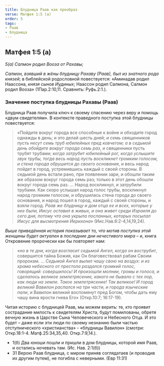 ```yaml
---
title: Блудница Раав как прообраз
verse: Матфея 1:5 (а)
order: 5
tags: 
- Раав
- блудница
---
```


## Матфея 1:5 (а)

*5(а) Салмон родил Вооза от Рахавы;*

*Салмон, взявший в жёны блудницу Рахаву (Раав), был из знатного рода князей*;  в библейской родословной повествуется: «Аминадав родил Наассона, *князя сынов Иудиных*;  Наассон родил Салмона, Салмон родил Вооза» (1Пар.2:10,11. Сравнить: Руфь.2:1.). 

### Значение поступка блудницы Рахавы (Раав)

Блудница Раав получила ключ к своему спасению через веру и помощь «двум свидетелям».  В контексте праведного поступка этой блудницы повествуется: 

>«Пойдите вокруг города все способные к войне и обходите город однажды в день; и это делай шесть дней;  *и семь священников пусть несут семь труб юбилейных пред ковчегом; а в седьмой день обойдите вокруг города семь раз*, и священники пусть трубят трубами;  *когда затрубит юбилейный рог, когда услышите звук трубы, тогда весь народ пусть воскликнет громким голосом, и стена города обрушится до своего основания*, и весь народ пойдет в город, устремившись каждый с своей стороны. 
>В седьмой день встали рано, при появлении зари, и обошли таким же образом вокруг города семь раз; только в этот день обошли вокруг города семь раз.  … Народ воскликнул, и затрубили трубами. Как скоро услышал народ голос трубы, воскликнул народ громким голосом, и обрушилась стена города до своего основания, и народ пошел в город, каждый с своей стороны, и взяли город. 
>*Раав же блудницу и дом отца ее и всех, которые у нее были, Иисус оставил в живых, и она живет среди Израиля до сего дня, потому что она укрыла посланных, которых посылал Иисус для высмотрения Иерихона*» (Иис.Нав.6:2-4,14,19,24). 

*Выше приведённая история показывает то, что мотив поступка этой женщины будет актуален в последние дни нечестивого мира* – и, книга Откровение пророчески как бы повторяет нам: 

>«*но в те дни, когда возгласит седьмой Ангел, когда он вострубит*, совершится тайна Божия, как Он благовествовал рабам Своим пророкам. …  *Седьмой Ангел вылил чашу свою на воздух: и из храма небесного от престола раздался громкий голос, говорящий: совершилось!  И произошли молнии, громы и голоса, и сделалось великое землетрясение, какого не бывало с тех пор, как люди на земле. Такое землетрясение! Так великое!  И город великий Вавилон  распался на три части, и города языческие пали*, и Вавилон великий воспомянут пред Богом, чтобы дать ему чашу вина ярости гнева Его» (Откр.10:7; 16:17-19). 

Читая историю с блудницей Раав, мы можем верить:  те, кто проявит сострадание милость к свидетелям Христа, будут помилованы, обретя вечную жизнь в Царстве Сына Человеческого  и Небесного Отца. И это будет – даже если эти люди по своему незнанию были частью отступнического  «христианства» - «блудницы Вавилон» (смотри: Откр.18:1-4. Матф.25:34,35,40. Откр.7:9,14.).  

- 1(б) Два юноши пошли и пришли в дом блудницы, которой имя Раав, и остались ночевать там. (Ис. Нав. 2:1(б))
- 31 Верою Раав блудница, с миром приняв соглядатаев (и проводив их другим путем), не погибла с неверными. (Евр 11:31)
